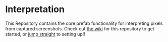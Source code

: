 Interpretation
==============

This Repository contains the core prefab functionality for interpreting pixels from captured screenshots. Check out [the wiki](https://github.com/prefab/interpretation/wiki) for this repository to get started, or [jump straight](https://github.com/prefab/interpretation/wiki/Setting-up-Prefab) to setting up!! 
